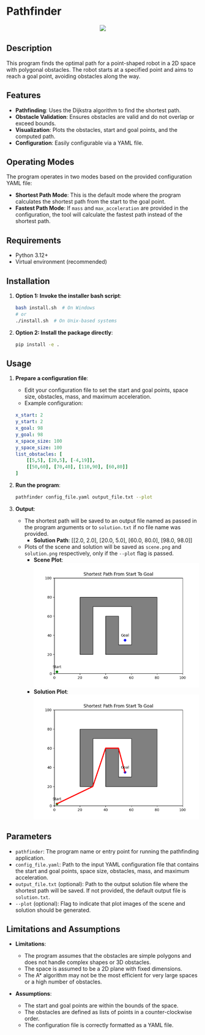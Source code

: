 # Pathfinder
<p align="center">
  <img src="https://github.com/user-attachments/assets/a4f7347d-a016-45a5-b5b7-494fd94b7506">
</p>

## Description
This program finds the optimal path for a point-shaped robot in a 2D space with polygonal obstacles. The robot starts at a specified point and aims to reach a goal point, avoiding obstacles along the way.

## Features
- **Pathfinding**: Uses the Dijkstra algorithm to find the shortest path.
- **Obstacle Validation**: Ensures obstacles are valid and do not overlap or exceed bounds.
- **Visualization**: Plots the obstacles, start and goal points, and the computed path.
- **Configuration**: Easily configurable via a YAML file.

## Operating Modes

The program operates in two modes based on the provided configuration YAML file:

- **Shortest Path Mode**: This is the default mode where the program calculates the shortest path from the start to the goal point.
- **Fastest Path Mode**: If `mass` and `max_acceleration` are provided in the configuration, the tool will calculate the fastest path instead of the shortest path.

## Requirements
- Python 3.12+
- Virtual environment (recommended)

## Installation
1. **Option 1: Invoke the installer bash script**:
    ```bash
    bash install.sh  # On Windows
    # or
    ./install.sh  # On Unix-based systems
    ```

2. **Option 2: Install the package directly**:
    ```bash
    pip install -e .
    ```

## Usage
1. **Prepare a configuration file**:
    - Edit your configuration file to set the start and goal points, space size, obstacles, mass, and maximum acceleration.
    - Example configuration:
    
    ```yaml:tests/config.yaml
    x_start: 2
    y_start: 2
    x_goal: 98
    y_goal: 98
    x_space_size: 100
    y_space_size: 100
    list_obstacles: [
        [[5,5], [20,5], [-4,19]],
        [[50,60], [70,40], [110,90], [60,80]]
    ]
    ```

2. **Run the program**:
    ```bash
    pathfinder config_file.yaml output_file.txt --plot
    ```

3. **Output**:
    - The shortest path will be saved to an output file named as passed in the program arguments or to `solution.txt` if no file name was provided.
        - **Solution Path**: [[2.0, 2.0], [20.0, 5.0], [60.0, 80.0], [98.0, 98.0]]
    - Plots of the scene and solution will be saved as `scene.png` and `solution.png` respectively, only if the `--plot` flag is passed.
        - **Scene Plot**:  
        ![Scene Plot](/example/scene.png)
        - **Solution Plot**:  
        ![Solution Plot](/example/solution.png)

## Parameters

- `pathfinder`: The program name or entry point for running the pathfinding application.
- `config_file.yaml`: Path to the input YAML configuration file that contains the start and goal points, space size, obstacles, mass, and maximum acceleration.
- `output_file.txt` (optional): Path to the output solution file where the shortest path will be saved. If not provided, the default output file is `solution.txt`.
- `--plot` (optional): Flag to indicate that plot images of the scene and solution should be generated.

## Limitations and Assumptions
- **Limitations**:
  - The program assumes that the obstacles are simple polygons and does not handle complex shapes or 3D obstacles.
  - The space is assumed to be a 2D plane with fixed dimensions.
  - The A* algorithm may not be the most efficient for very large spaces or a high number of obstacles.

- **Assumptions**:
  - The start and goal points are within the bounds of the space.
  - The obstacles are defined as lists of points in a counter-clockwise order.
  - The configuration file is correctly formatted as a YAML file.

